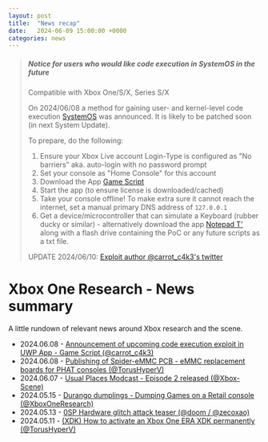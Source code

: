 ```yaml
---
layout: post
title:  "News recap"
date:   2024-06-09 15:00:00 +0000
categories: news
---
```


> ##### Notice for users who would like code execution in SystemOS in the future
>
> Compatible with Xbox One/S/X, Series S/X
>
> On 2024/06/08 a method for gaining user- and kernel-level code execution [SystemOS](https://xboxoneresearch.github.io/wiki/operating-system/xbox-operating-system/#system) was announced.
> It is likely to be patched soon (in next System Update).
>
> To prepare, do the following:
> 1. Ensure your Xbox Live account Login-Type is configured as "No barriers" aka. auto-login with no password prompt
> 2. Set your console as "Home Console" for this account
> 3. Download the App [Game Script](https://apps.microsoft.com/detail/9pb1gw72nv4w)
> 4. Start the app (to ensure license is downloaded/cached)
> 5. Take your console offline! To make extra sure it cannot reach the internet, set a manual primary DNS address of `127.0.0.1`
> 6. Get a device/microcontroller that can simulate a Keyboard (rubber ducky or similar) - alternatively download the app [Notepad T'](https://apps.microsoft.com/detail/9nblggh68gks?hl=en-us&gl=US) along with a flash drive containing the PoC or any future scripts as a txt file.
>
> UPDATE 2024/06/10: [Exploit author @carrot_c4k3's twitter](https://nitter.poast.org/carrot_c4k3/status/1799981812523172027#m)

# Xbox One Research - News summary

A little rundown of relevant news around Xbox research and the scene.

- 2024.06.08 - [Announcement of upcoming code execution exploit in UWP App - Game Script (@carrot_c4k3)](https://xboxoneresearch.github.io/wiki/exploits/game-script-code-exec/)
- 2024.06.08 - [Publishing of Spider-eMMC PCB - eMMC replacement boards for PHAT consoles (@TorusHyperV)](https://github.com/xboxoneresearch/Spider-eMMC)
- 2024.06.07 - [Usual Places Modcast - Episode 2 released (@Xbox-Scene)](https://www.reddit.com/r/originalxbox/comments/1daucm4/the_usual_places_modcast_episode_2_is_out_now_a/)
- 2024.05.15 - [Durango dumplings - Dumping Games on a Retail console (@XboxOneResearch)](https://xboxoneresearch.github.io/games/2024/05/15/xbox-dump-games.html)
- 2024.05.13 - [0SP Hardware glitch attack teaser (@doom / @zecoxao)](https://x.com/notnotzecoxao/status/1789845232382517330)
- 2024.05.11 - [(XDK) How to activate an Xbox One ERA XDK permanently (@TorusHyperV)](https://torushyperv.github.io/xb1-xdk-activation-trick/xb1-xdk-activation-trick.html)
